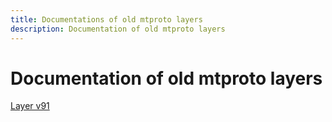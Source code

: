 ```yaml
---
title: Documentations of old mtproto layers
description: Documentation of old mtproto layers
---
```

# Documentation of old mtproto layers  

[Layer v91](API_docs_v91/)  
